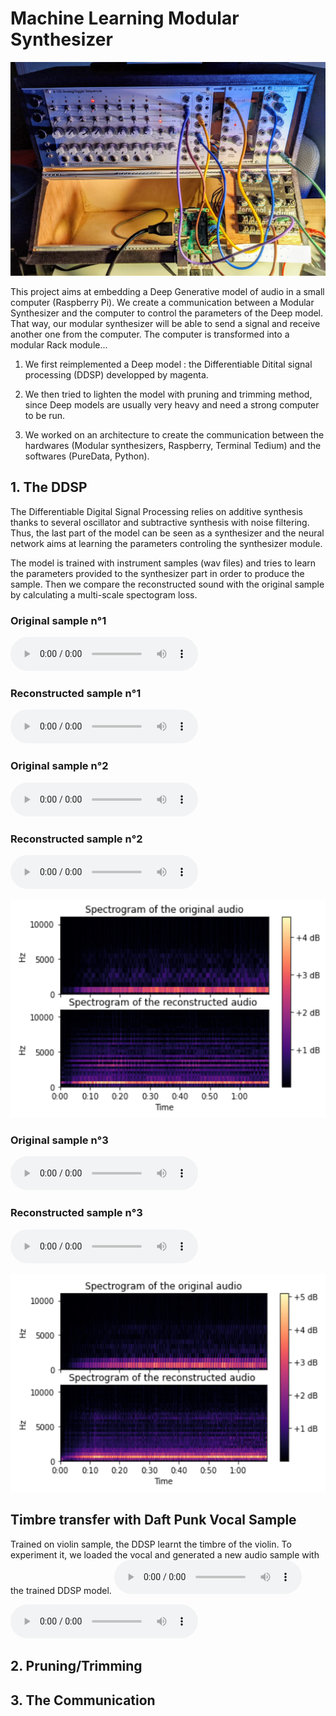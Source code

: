 # Machine Learning Modular Synthesizer

![dddd ](Images/modular.jpeg  )


This project aims at embedding a Deep Generative model of audio in a small computer (Raspberry Pi). We create a communication between a Modular Synthesizer and the computer to control the parameters of the Deep model. That way, our modular synthesizer will be able to send a signal and receive another one from the computer. The computer is transformed into a modular Rack module...

1. We first reimplemented a Deep model : the Differentiable Ditital signal processing (DDSP) developped by magenta. 

2. We then tried to lighten the model with pruning and trimming method, since Deep models are usually very heavy and need a strong computer to be run.

3. We worked on an architecture to create the communication between the hardwares (Modular synthesizers, Raspberry, Terminal Tedium) and the softwares (PureData, Python). 




## 1. The DDSP

The Differentiable Digital Signal Processing relies on additive synthesis thanks to several oscillator and subtractive synthesis with noise filtering. Thus, the last part of the model can be seen as a synthesizer and the neural network aims at learning the parameters controling the synthesizer module. 

The model is trained with instrument samples (wav files) and tries to learn the parameters provided to the synthesizer part in order to produce the sample. Then we compare the reconstructed sound with the original sample by calculating a multi-scale spectogram loss. 

### Original sample n°1
<audio controls>
  <source src="samples/origin.mp3" type="audio/mp3">
Your browser does not support the audio element.
</audio>

### Reconstructed sample n°1
<audio controls>
  <source src="samples/reconstruit.mp3" type="audio/mp3">
Your browser does not support the audio element.
</audio>






### Original sample n°2
<audio controls>
  <source src="samples/test2_original.mp3" type="audio/mp3">
Your browser does not support the audio element.
</audio>

### Reconstructed sample n°2
<audio controls>
  <source src="samples/test2_reconstucted.mp3" type="audio/mp3">
Your browser does not support the audio element.
</audio>

![dddd ](Images/test2_comparison.png  )


### Original sample n°3
<audio controls>
  <source src="samples/test3_original.mp3" type="audio/mp3">
Your browser does not support the audio element.
</audio>

### Reconstructed sample n°3
<audio controls>
  <source src="samples/test3_reconstucted.mp3" type="audio/mp3">
Your browser does not support the audio element.
</audio>

![dddd ](Images/test3_comparison.png  )


## Timbre transfer with Daft Punk Vocal Sample 

Trained on violin sample, the DDSP learnt the timbre of the violin. To experiment it, we loaded the vocal and generated a new audio sample with the trained DDSP model.
<audio controls>
  <source src="samples/better_daft" type="audio/mp3">
Your browser does not support the audio element.
</audio>

<audio controls>
  <source src="samples/better_daft_reconstructed.mp3" type="audio/mp3">
Your browser does not support the audio element.
</audio>




## 2. Pruning/Trimming



## 3. The Communication
